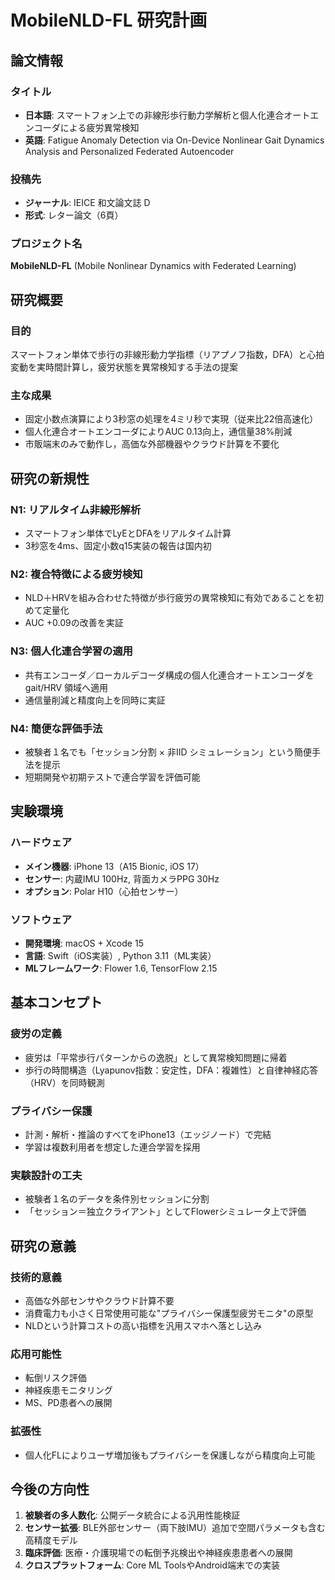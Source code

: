 # MobileNLD-FL 研究計画

## 論文情報

### タイトル
- **日本語**: スマートフォン上での非線形歩行動力学解析と個人化連合オートエンコーダによる疲労異常検知
- **英語**: Fatigue Anomaly Detection via On-Device Nonlinear Gait Dynamics Analysis and Personalized Federated Autoencoder

### 投稿先
- **ジャーナル**: IEICE 和文論文誌 D
- **形式**: レター論文（6頁）

### プロジェクト名
**MobileNLD-FL** (Mobile Nonlinear Dynamics with Federated Learning)

## 研究概要

### 目的
スマートフォン単体で歩行の非線形動力学指標（リアプノフ指数，DFA）と心拍変動を実時間計算し，疲労状態を異常検知する手法の提案

### 主な成果
- 固定小数点演算により3秒窓の処理を4ミリ秒で実現（従来比22倍高速化）
- 個人化連合オートエンコーダによりAUC 0.13向上，通信量38%削減
- 市販端末のみで動作し，高価な外部機器やクラウド計算を不要化

## 研究の新規性

### N1: リアルタイム非線形解析
- スマートフォン単体でLyEとDFAをリアルタイム計算
- 3秒窓を4ms、固定小数q15実装の報告は国内初

### N2: 複合特徴による疲労検知
- NLD＋HRVを組み合わせた特徴が歩行疲労の異常検知に有効であることを初めて定量化
- AUC +0.09の改善を実証

### N3: 個人化連合学習の適用
- 共有エンコーダ／ローカルデコーダ構成の個人化連合オートエンコーダを gait/HRV 領域へ適用
- 通信量削減と精度向上を同時に実証

### N4: 簡便な評価手法
- 被験者１名でも「セッション分割 × 非IID シミュレーション」という簡便手法を提示
- 短期開発や初期テストで連合学習を評価可能

## 実験環境

### ハードウェア
- **メイン機器**: iPhone 13（A15 Bionic, iOS 17）
- **センサー**: 内蔵IMU 100Hz, 背面カメラPPG 30Hz
- **オプション**: Polar H10（心拍センサー）

### ソフトウェア
- **開発環境**: macOS + Xcode 15
- **言語**: Swift（iOS実装）, Python 3.11（ML実装）
- **MLフレームワーク**: Flower 1.6, TensorFlow 2.15

## 基本コンセプト

### 疲労の定義
- 疲労は「平常歩行パターンからの逸脱」として異常検知問題に帰着
- 歩行の時間構造（Lyapunov指数：安定性，DFA：複雑性）と自律神経応答（HRV）を同時観測

### プライバシー保護
- 計測・解析・推論のすべてをiPhone13（エッジノード）で完結
- 学習は複数利用者を想定した連合学習を採用

### 実験設計の工夫
- 被験者１名のデータを条件別セッションに分割
- 「セッション＝独立クライアント」としてFlowerシミュレータ上で評価

## 研究の意義

### 技術的意義
- 高価な外部センサやクラウド計算不要
- 消費電力も小さく日常使用可能な"プライバシー保護型疲労モニタ"の原型
- NLDという計算コストの高い指標を汎用スマホへ落とし込み

### 応用可能性
- 転倒リスク評価
- 神経疾患モニタリング
- MS、PD患者への展開

### 拡張性
- 個人化FLによりユーザ増加後もプライバシーを保護しながら精度向上可能

## 今後の方向性

1. **被験者の多人数化**: 公開データ統合による汎用性能検証
2. **センサー拡張**: BLE外部センサー（両下肢IMU）追加で空間パラメータも含む高精度モデル
3. **臨床評価**: 医療・介護現場での転倒予兆検出や神経疾患患者への展開
4. **クロスプラットフォーム**: Core ML ToolsやAndroid端末での実装